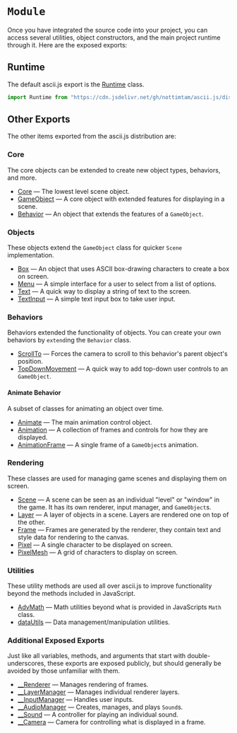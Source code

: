 # `Module`

Once you have integrated the source code into your project, you can access several utilities, object constructors, and the main project runtime through it. Here are the exposed exports:

## Runtime

The default ascii.js export is the [Runtime](./RUNTIME.md) class.

```js
import Runtime from "https://cdn.jsdelivr.net/gh/nottimtam/ascii.js/dist/bundle.esm.js";
```

## Other Exports

The other items exported from the ascii.js distribution are:

### Core

The core objects can be extended to create new object types, behaviors, and more.

-   [Core](./core/CORE.md) &mdash; The lowest level scene object.
-   [GameObject](./core/GAMEOBJECT.md) &mdash; A core object with extended features for displaying in a scene.
-   [Behavior](./core/BEHAVIOR.md) &mdash; An object that extends the features of a `GameObject`.

### Objects

These objects extend the `GameObject` class for quicker `Scene` implementation.

-   [Box](./objects/BOX.md) &mdash; An object that uses ASCII box-drawing characters to create a box on screen.
-   [Menu](./objects/MENU.md) &mdash; A simple interface for a user to select from a list of options.
-   [Text](./objects/TEXT.md) &mdash; A quick way to display a string of text to the screen.
-   [TextInput](./objects/TEXTINPUT.md) &mdash; A simple text input box to take user input.

### Behaviors

Behaviors extended the functionality of objects. You can create your own behaviors by `extend`ing the `Behavior` class.

-   [ScrollTo](./behaviors/SCROLLTO.md) &mdash; Forces the camera to scroll to this behavior's parent object's position.
-   [TopDownMovement](./behaviors/TOPDOWNMOVEMENT.md) &mdash; A quick way to add top-down user controls to an `GameObject`.

#### Animate Behavior

A subset of classes for animating an object over time.

-   [Animate](./behaviors/ANIMATE.md) &mdash; The main animation control object.
-   [Animation](./behaviors/ANIMATION.md) &mdash; A collection of frames and controls for how they are displayed.
-   [AnimationFrame](./behaviors/ANIMATIONFRAME.md) &mdash; A single frame of a `GameObject`s animation.

### Rendering

These classes are used for managing game scenes and displaying them on screen.

-   [Scene](./engine/SCENE.md) &mdash; A scene can be seen as an individual "level" or "window" in the game. It has its own renderer, input manager, and `GameObject`s.
-   [Layer](./rendering/LAYER.md) &mdash; A layer of objects in a scene. Layers are rendered one on top of the other.
-   [Frame](./rendering/FRAME.md) &mdash; Frames are generated by the renderer, they contain text and style data for rendering to the canvas.
-   [Pixel](./rendering/PIXEL.md) &mdash; A single character to be displayed on screen.
-   [PixelMesh](./rendering/PIXELMESH.md) &mdash; A grid of characters to display on screen.

### Utilities

These utility methods are used all over ascii.js to improve functionality beyond the methods included in JavaScript.

-   [AdvMath](./utilities/ADVMATH.md) &mdash; Math utilities beyond what is provided in JavaScripts `Math` class.
-   [dataUtils](./utilities/DATAUTILS.md) &mdash; Data management/manipulation utilities.

### Additional Exposed Exports

Just like all variables, methods, and arguments that start with double-underscores, these exports are exposed publicly, but should generally be avoided by those unfamiliar with them.

-   [\_\_Renderer](./engine/RENDERER.md) &mdash; Manages rendering of frames.
-   [\_\_LayerManager](./engine/LAYERMANAGER.md) &mdash; Manages individual renderer layers.
-   [\_\_InputManager](./engine/INPUTMANAGER.md) &mdash; Handles user inputs.
-   [\_\_AudioManager](./engine/AUDIOMANAGER.md) &mdash; Creates, manages, and plays `Sound`s.
-   [\_\_Sound](./engine/SOUND.md) &mdash; A controller for playing an individual sound.
-   [\_\_Camera](./engine/CAMERA.md) &mdash; Camera for controlling what is displayed in a frame.
